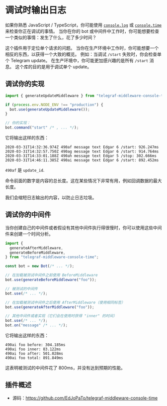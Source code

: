 # 调试时输出日志

如果你熟悉 JavaScript / TypeScript，你可能使用 [`console.log`](https://developer.mozilla.org/en-US/docs/Web/API/Console/log) 或 [`console.time`](https://developer.mozilla.org/en-US/docs/Web/API/Console/time) 来检查你正在调试的事情。
当你在你的 bot 或中间件中工作时，你可能想要检查一个类似的事情：发生了什么，花了多少时间？

这个插件用于定位单个请求的问题。
当你在生产环境中工作时，你可能想要一个相反的东西，以获得一个大致的概览。
例如：当调试 `/start` 失败时，你会检查单个 Telegram update。
在生产环境中，你可能更加感兴趣的是所有 `/start` 消息。
这个库的目的是用于调试单个 update。

## 调试你的实现

```ts
import { generateUpdateMiddleware } from "telegraf-middleware-console-time";

if (process.env.NODE_ENV !== "production") {
  bot.use(generateUpdateMiddleware());
}

// 你的实现：
bot.command("start" /* , ... */);
```

它将输出这样的东西：

```plaintext
2020-03-31T14:32:36.974Z 490af message text Edgar 6 /start: 926.247ms
2020-03-31T14:32:57.750Z 490ag message text Edgar 6 /start: 914.764ms
2020-03-31T14:33:01.188Z 490ah message text Edgar 5 /stop: 302.666ms
2020-03-31T14:46:11.385Z 490ai message text Edgar 6 /start: 892.452ms
```

`490af` 是 `update_id`.

命令前面的数字是内容的总长度。这在某些情况下非常有用，例如回调数据的最大长度。

我们会缩短日志输出的内容，以防止日志垃圾。

## 调试你的中间件

当你创建自己的中间件或者假设有其他中间件执行得很慢时，你可以使用这些中间件来创建一个时间分析。

```ts
import {
  generateAfterMiddleware,
  generateBeforeMiddleware,
} from "telegraf-middleware-console-time";

const bot = new Bot(/* ... */);

// 在加载被测试中间件之前使用 BeforeMiddleware
bot.use(generateBeforeMiddleware("foo"));

// 被测试的中间件
bot.use(/* ... */);

// 在加载被测试中间件之后使用 AfterMiddleware（使用相同标签）
bot.use(generateAfterMiddleware("foo"));

// 其他中间件或者实现（它们会在使用时获得 "inner" 的时间）
bot.use(/* ... */);
bot.on("message" /* ... */);
```

它将输出这样的东西：

```plaintext
490ai foo before: 304.185ms
490ai foo inner: 83.122ms
490ai foo after: 501.028ms
490ai foo total: 891.849ms
```

这表明被测试的中间件花了 800ms，并没有达到预期的性能。

## 插件概述

- 源码：<https://github.com/EdJoPaTo/telegraf-middleware-console-time>
